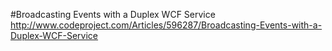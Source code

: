 #Broadcasting Events with a Duplex WCF Service
http://www.codeproject.com/Articles/596287/Broadcasting-Events-with-a-Duplex-WCF-Service

